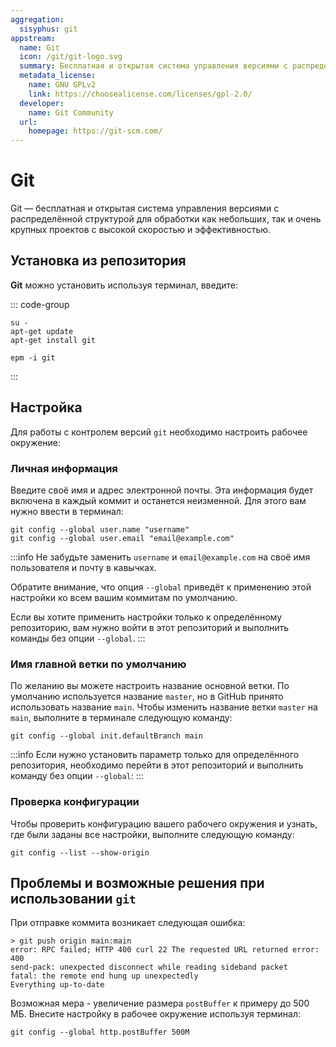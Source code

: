 ```yaml
---
aggregation:
  sisyphus: git
appstream:
  name: Git
  icon: /git/git-logo.svg
  summary: Бесплатная и открытая система управления версиями с распределённой структурой.
  metadata_license:
    name: GNU GPLv2
    link: https://choosealicense.com/licenses/gpl-2.0/
  developer:
    name: Git Community
  url:
    homepage: https://git-scm.com/
---
```


# Git

Git — бесплатная и открытая система управления версиями с распределённой структурой для обработки как небольших, так и очень крупных проектов с высокой скоростью и эффективностью.

## Установка из репозитория

**Git** можно установить используя терминал, введите:

::: code-group

```shell[apt-get]
su -
apt-get update
apt-get install git
```

```shell[epm]
epm -i git
```

:::

## Настройка

Для работы с контролем версий `git` необходимо настроить рабочее окружение:

### Личная информация

Введите своё имя и адрес электронной почты. Эта информация будет включена в каждый коммит и останется неизменной. Для этого вам нужно ввести в терминал:

```shell
git config --global user.name "username"
git config --global user.email "email@example.com"
```

:::info
Не забудьте заменить `username` и `email@example.com` на своё имя пользователя и почту в кавычках.

Обратите внимание, что опция `--global` приведёт к применению этой настройки ко всем вашим коммитам по умолчанию.

Если вы хотите применить настройки только к определённому репозиторию, вам нужно войти в этот репозиторий и выполнить команды без опции `--global`.
:::

### Имя главной ветки по умолчанию

По желанию вы можете настроить название основной ветки. По умолчанию используется название `master`, но в GitHub принято использовать название `main`. Чтобы изменить название ветки `master` на `main`, выполните в терминале следующую команду:

```shell
git config --global init.defaultBranch main
```

:::info
Если нужно установить параметр только для определённого репозитория, необходимо перейти в этот репозиторий и выполнить команду без опции `--global`:
:::

### Проверка конфигурации

Чтобы проверить конфигурацию вашего рабочего окружения и узнать, где были заданы все настройки, выполните следующую команду:

```shell
git config --list --show-origin
```

## Проблемы и возможные решения при использовании `git`

При отправке коммита возникает следующая ошибка:

```shell
> git push origin main:main
error: RPC failed; HTTP 400 curl 22 The requested URL returned error: 400
send-pack: unexpected disconnect while reading sideband packet
fatal: the remote end hung up unexpectedly
Everything up-to-date
```

Возможная мера - увеличение размера `postBuffer` к примеру до 500 МБ. Внесите настройку в рабочее окружение используя терминал:

```shell
git config --global http.postBuffer 500M
```
